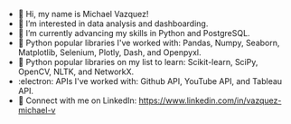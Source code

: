 - 👋 Hi, my name is Michael Vazquez!
- 🧠 I’m interested in data analysis and dashboarding.
- 🌱 I’m currently advancing my skills in Python and PostgreSQL. 
- 📖 Python popular libraries I've worked with: Pandas, Numpy, Seaborn, Matplotlib, Selenium, Plotly, Dash, and Openpyxl.
- 📑 Python popular libraries on my list to learn: Scikit-learn, SciPy, OpenCV, NLTK, and NetworkX.
- :electron: APIs I've worked with: Github API, YouTube API, and Tableau API.
- 🤙 Connect with me on LinkedIn: https://www.linkedin.com/in/vazquez-michael-v
